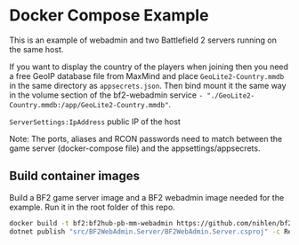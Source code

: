 # Docker Compose Example

This is an example of webadmin and two Battlefield 2 servers running on the same host.

If you want to display the country of the players when joining then you need a free GeoIP database file from MaxMind and place `GeoLite2-Country.mmdb` in the same directory as `appsecrets.json`. Then bind mount it the same way in the volume section of the bf2-webadmin service `- "./GeoLite2-Country.mmdb:/app/GeoLite2-Country.mmdb"`.

`ServerSettings:IpAddress` public IP of the host

Note: The ports, aliases and RCON passwords need to match between the game server (docker-compose file) and the appsettings/appsecrets.

## Build container images

Build a BF2 game server image and a BF2 webadmin image needed for the example. Run it in the root folder of this repo.
```sh
docker build -t bf2:bf2hub-pb-mm-webadmin https://github.com/nihlen/bf2-docker.git#master:images/bf2hub-pb-mm-webadmin
dotnet publish "src/BF2WebAdmin.Server/BF2WebAdmin.Server.csproj" -c Release -t:PublishContainer -p:RuntimeIdentifier=linux-x64
```
